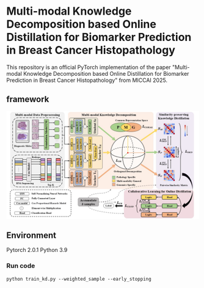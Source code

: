 # Multi-modal Knowledge Decomposition based Online Distillation for Biomarker Prediction in Breast Cancer Histopathology

This repository is an official PyTorch implementation of the paper "Multi-modal Knowledge Decomposition based Online Distillation for Biomarker Prediction in Breast Cancer Histopathology" from MICCAI 2025.


## framework
 <p align="center">
  <img align="center" src="fm.jpg" width="800px"/>
 </p>

## Environment
Pytorch 2.0.1
Python 3.9


 ### Run code

```
python train_kd.py --weighted_sample --early_stopping 
```

